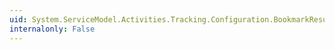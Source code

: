```yaml
---
uid: System.ServiceModel.Activities.Tracking.Configuration.BookmarkResumptionQueryElement.#ctor
internalonly: False
---
```

